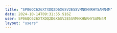 ```yaml
---
title: "SP06QC626XTXDQ2D6X6SV2E5SVMNKHNRHYSAMN4M"
date: 2024-10-14T09:31:55.916Z
user: SP06QC626XTXDQ2D6X6SV2E5SVMNKHNRHYSAMN4M
layout: "users"
---
```

    